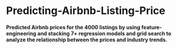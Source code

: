 # Predicting-Airbnb-Listing-Price

#### Predicted Airbnb prices for the 4000 listings by using feature-engineering and stacking 7+ regression models and grid search to analyze the relationship between the prices and industry trends.

